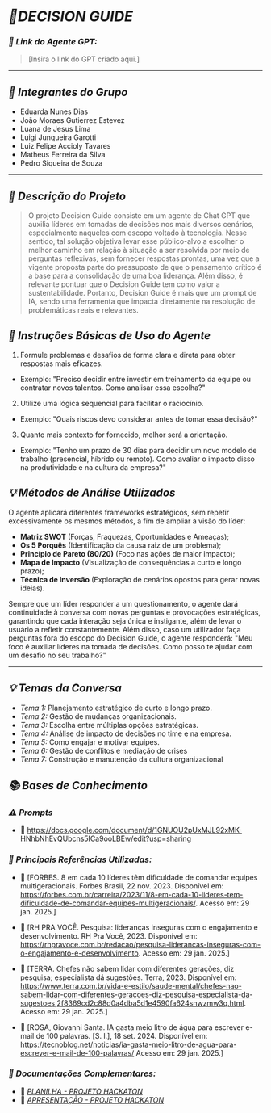 # *🚀DECISION GUIDE*

### *🔗 Link do Agente GPT:*  
> [Insira o link do GPT criado aqui.]
---

## *👥 Integrantes do Grupo*  
- Eduarda Nunes Dias
- João Moraes Gutierrez Estevez
- Luana de Jesus Lima
- Luigi Junqueira Garotti
- Luiz Felipe Accioly Tavares 
- Matheus Ferreira da Silva
- Pedro Siqueira de Souza 

---

## *📄 Descrição do Projeto*  


> O projeto Decision Guide consiste em um agente de Chat GPT que auxilia líderes em tomadas de decisões nos mais diversos cenários, especialmente naqueles com escopo voltado à tecnologia. Nesse sentido, tal solução objetiva levar esse público-alvo a escolher o melhor caminho em relação à situação a ser resolvida por meio de perguntas reflexivas, sem fornecer respostas prontas, uma vez que a vigente proposta parte do pressuposto de que o pensamento crítico é a base para a consolidação de uma boa liderança. Além disso, é relevante pontuar que o Decision Guide tem como valor a sustentabilidade. Portanto, Decision Guide é mais que um prompt de IA, sendo uma ferramenta que impacta diretamente na resolução de problemáticas reais e relevantes.

## *📝 Instruções Básicas de Uso do Agente*
1. Formule problemas e desafios de forma clara e direta para obter respostas mais eficazes.
- Exemplo: "Preciso decidir entre investir em treinamento da equipe ou contratar novos talentos. Como analisar essa escolha?"
2. Utilize uma lógica sequencial para facilitar o raciocínio.
- Exemplo: "Quais riscos devo considerar antes de tomar essa decisão?"
3. Quanto mais contexto for fornecido, melhor será a orientação.
- Exemplo: "Tenho um prazo de 30 dias para decidir um novo modelo de trabalho (presencial, híbrido ou remoto). Como avaliar o impacto disso na produtividade e na cultura da empresa?"
## *💡 Métodos de Análise Utilizados*
O agente aplicará diferentes frameworks estratégicos, sem repetir excessivamente os mesmos métodos, a fim de ampliar a visão do líder:
- **Matriz SWOT** (Forças, Fraquezas, Oportunidades e Ameaças);
- **Os 5 Porquês** (Identificação da causa raiz de um problema);
- **Princípio de Pareto (80/20)** (Foco nas ações de maior impacto);
- **Mapa de Impacto** (Visualização de consequências a curto e longo prazo);
- **Técnica de Inversão** (Exploração de cenários opostos para gerar novas ideias).

Sempre que um líder responder a um questionamento, o agente dará continuidade à conversa com novas perguntas e provocações estratégicas, garantindo que cada interação seja única e instigante, além de levar o usuário a refletir constantemente. Além disso, caso um utilizador faça perguntas fora do escopo do Decision Guide, o agente responderá:
"Meu foco é auxiliar líderes na tomada de decisões. Como posso te ajudar com um desafio no seu trabalho?"


---

## *💡 Temas da Conversa* 
-  *Tema 1:* Planejamento estratégico de curto e longo prazo.
-  *Tema 2:*  Gestão de mudanças organizacionais.
-  *Tema 3:* Escolha entre múltiplas opções estratégicas.  
-  *Tema 4:*  Análise de impacto de decisões no time e na empresa.
-  *Tema 5:* Como engajar e motivar equipes.
-  *Tema 6:* Gestão de conflitos e mediação de crises
-  *Tema 7:* Construção e manutenção da cultura organizacional


## *📚 Bases de Conhecimento*  

### *⚠️ Prompts*
- 📗 https://docs.google.com/document/d/1GNUOU2pUxMJL92xMK-HNhbNhEvQUbcns5ICa9ooLBEw/edit?usp=sharing

### *📘 Principais Referências Utilizadas:*  
- 📗 [FORBES. 8 em cada 10 líderes têm dificuldade de comandar equipes multigeracionais. Forbes Brasil, 22 nov. 2023. Disponível em: https://forbes.com.br/carreira/2023/11/8-em-cada-10-lideres-tem-dificuldade-de-comandar-equipes-multigeracionais/. Acesso em: 29 jan. 2025.]  

- 📙 [RH PRA VOCÊ. Pesquisa: lideranças inseguras com o engajamento e desenvolvimento. RH Pra Você, 2023. Disponível em: https://rhpravoce.com.br/redacao/pesquisa-liderancas-inseguras-com-o-engajamento-e-desenvolvimento. Acesso em: 29 jan. 2025.]  

- 📕 [TERRA. Chefes não sabem lidar com diferentes gerações, diz pesquisa; especialista dá sugestões. Terra, 2023. Disponível em: https://www.terra.com.br/vida-e-estilo/saude-mental/chefes-nao-sabem-lidar-com-diferentes-geracoes-diz-pesquisa-especialista-da-sugestoes,2f8369cd2c88d0a4dba5d1e4590fa624snwzmw3q.html. Acesso em: 29 jan. 2025.]  

- 📕 [ROSA, Giovanni Santa. IA gasta meio litro de água para escrever e-mail de 100 palavras. [S. l.], 18 set. 2024. Disponível em: https://tecnoblog.net/noticias/ia-gasta-meio-litro-de-agua-para-escrever-e-mail-de-100-palavras/ Acesso em: 29 jan. 2025.]  

### *📖 Documentações Complementares:*  
- 🔗 [*PLANILHA - PROJETO HACKATON*](https://docs.google.com/spreadsheets/d/14k3pOrOdTqWbSgwbJ1OohXr5zseMWcJ8iDk5ZjTfVSk/edit?gid=0#gid=0)
- 🔗 [*APRESENTAÇÃO - PROJETO HACKATON*](https://www.canva.com/design/DAGdmto0Ki8/0SLCX5QV80Z3UqGZLTtCOg/edit)
